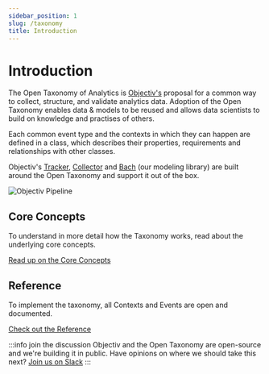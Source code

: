 ```yaml
---
sidebar_position: 1
slug: /taxonomy
title: Introduction
---
```


# Introduction

The Open Taxonomy of Analytics is [Objectiv's](https://objectiv.io/about/) proposal for a common way to collect, structure, and 
validate analytics data. Adoption of the Open Taxonomy enables data & models to be reused and allows data scientists to build on knowledge and practises of others.

Each common event type and the contexts in which they can happen are defined in a class, which describes their properties, requirements and relationships with other classes.

Objectiv's [Tracker](/tracking/introduction.md), [Collector](/tracking/core-concepts/collector) and [Bach](/modeling) (our modeling library) are built around the Open Taxonomy and support it out of the box.

![Objectiv Pipeline](/img/objectiv-pipeline.svg "Objectiv Pipeline")

## Core Concepts
To understand in more detail how the Taxonomy works, read about the underlying core concepts.

[Read up on the Core Concepts](./core-concepts.md)

## Reference
To implement the taxonomy, all Contexts and Events are open and documented. 

[Check out the Reference](./reference/overview.md)

:::info join the discussion
Objectiv and the Open Taxonomy are open-source and we're building it in public. Have opinions on where we should take this next? [Join us on Slack](https://join.slack.com/t/objectiv-io/shared_invite/zt-u6xma89w-DLDvOB7pQer5QUs5B_~5pg)
:::